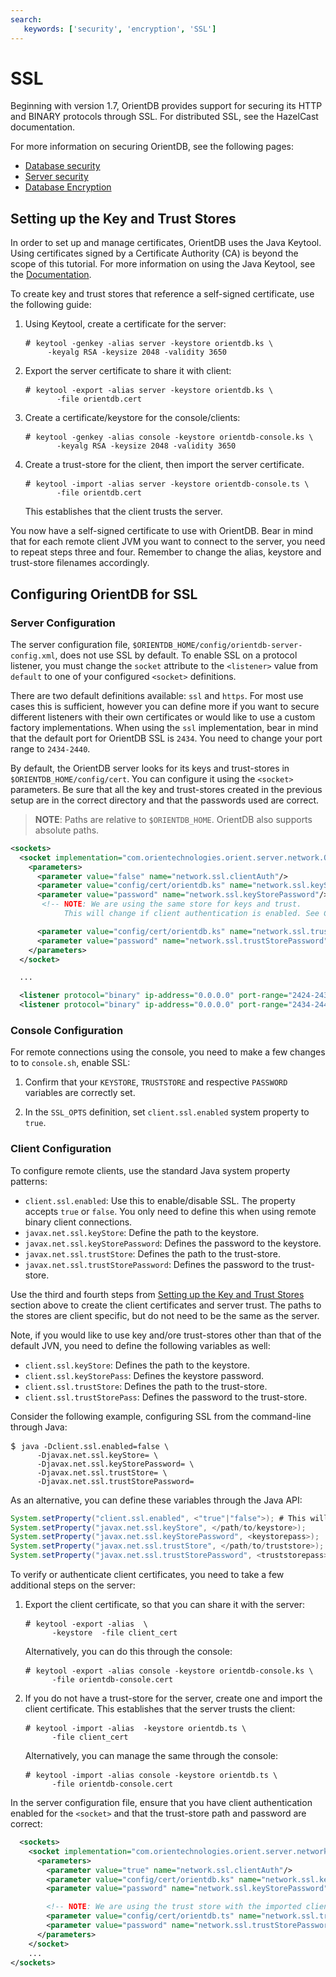 ```yaml
---
search:
   keywords: ['security', 'encryption', 'SSL']
---
```


# SSL

Beginning with version 1.7, OrientDB provides support for securing its HTTP and BINARY protocols through SSL.  For distributed SSL, see the HazelCast documentation.

For more information on securing OrientDB, see the following pages:
- [Database security](../gettingstarted/Database-Security.md)
- [Server security](Server-Security.md)
- [Database Encryption](Database-Encryption.md)


## Setting up the Key and Trust Stores

In order to set up and manage certificates, OrientDB uses the Java Keytool.  Using certificates signed by a Certificate Authority (CA) is beyond the scope of this tutorial.  For more information on using the Java Keytool, see the [Documentation](http://docs.oracle.com/javase/7/docs/technotes/tools/index.html#security).

To create key and trust stores that reference a self-signed certificate, use the following guide:

1. Using Keytool, create a certificate for the server:

   <pre>
   # <code class="lang-sh userinput">keytool -genkey -alias server -keystore orientdb.ks \
        -keyalg RSA -keysize 2048 -validity 3650</code>
   </pre>

1. Export the server certificate to share it with client:

   <pre>
   # <code class="lang-sh userinput">keytool -export -alias server -keystore orientdb.ks \
	      -file orientdb.cert</code>
   </pre>

1. Create a certificate/keystore for the console/clients:

   <pre>
   # <code class="lang-sh userinput">keytool -genkey -alias console -keystore orientdb-console.ks \
	      -keyalg RSA -keysize 2048 -validity 3650</code>
   </pre>

1. Create a trust-store for the client, then import the server certificate.  

   <pre>
   # <code class="lang-sql userinput">keytool -import -alias server -keystore orientdb-console.ts \
	      -file orientdb.cert</code>
   </pre>

   This establishes that the client trusts the server.

You now have a self-signed certificate to use with OrientDB.  Bear in mind that for each remote client JVM you want to connect to the server, you need to repeat steps three and four.  Remember to change the alias, keystore and trust-store filenames accordingly.


## Configuring OrientDB for SSL


### Server Configuration

The server configuration file, `$ORIENTDB_HOME/config/orientdb-server-config.xml`, does not use SSL by default.  To enable SSL on a protocol listener, you must change the `socket` attribute to the `<listener>` value from `default` to one of your configured `<socket>` definitions.

There are two default definitions available: `ssl` and `https`.  For most use cases this is sufficient, however you can define more if you want to secure different listeners with their own certificates or would like to use a custom factory implementations. When using the `ssl` implementation, bear in mind that the default port for OrientDB SSL is `2434`.  You need to change your port range to `2434-2440`.

By default, the OrientDB server looks for its keys and trust-stores in `$ORIENTDB_HOME/config/cert`.  You can configure it using the `<socket>` parameters.  Be sure that all the key and trust-stores created in the previous setup are in the correct directory and that the passwords used are correct.

>**NOTE**: Paths are relative to `$ORIENTDB_HOME`.  OrientDB also supports absolute paths.

```xml
<sockets>
  <socket implementation="com.orientechnologies.orient.server.network.OServerSSLSocketFactory" name="ssl">
    <parameters>
      <parameter value="false" name="network.ssl.clientAuth"/>
      <parameter value="config/cert/orientdb.ks" name="network.ssl.keyStore"/>
      <parameter value="password" name="network.ssl.keyStorePassword"/>
       <!-- NOTE: We are using the same store for keys and trust.
        	This will change if client authentication is enabled. See Configuring Client section -->

      <parameter value="config/cert/orientdb.ks" name="network.ssl.trustStore"/>
      <parameter value="password" name="network.ssl.trustStorePassword"/>
    </parameters>
  </socket>

  ...

  <listener protocol="binary" ip-address="0.0.0.0" port-range="2424-2430" socket="default"/>
  <listener protocol="binary" ip-address="0.0.0.0" port-range="2434-2440" socket="ssl"/>
```

### Console Configuration

For remote connections using the console, you need to make a few changes to to `console.sh`, enable SSL:

1. Confirm that your `KEYSTORE`, `TRUSTSTORE` and respective `PASSWORD` variables are correctly set.

1. In the `SSL_OPTS` definition, set `client.ssl.enabled` system property to `true`.

### Client Configuration

To configure remote clients, use the standard Java system property patterns:

- `client.ssl.enabled`: Use this to enable/disable SSL.  The property accepts `true` or `false`.  You only need to define this when using remote binary client connections.
- `javax.net.ssl.keyStore`: Define the path to the keystore.
- `javax.net.ssl.keyStorePassword`: Defines the password to the keystore.
- `javax.net.ssl.trustStore`: Defines the path to the trust-store.
- `javax.net.ssl.trustStorePassword`: Defines the password to the trust-store.

Use the third and fourth steps from [Setting up the Key and Trust Stores](Using-SSL-with-OrientDB.md#setting-up-the-key-and-trust-stores) section above to create the client certificates and server trust.  The paths to the stores are client specific, but do not need to be the same as the server.

Note, if you would like to use key and/ore trust-stores other than that of the default JVN, you need to define the following variables as well:

- `client.ssl.keyStore`: Defines the path to the keystore.
- `client.ssl.keyStorePass`: Defines the keystore password.
- `client.ssl.trustStore`: Defines the path to the trust-store.
- `client.ssl.trustStorePass`: Defines the password to the trust-store.

Consider the following example, configuring SSL from the command-line through Java:

<pre>
$ <code class="lang-sh userinput">java -Dclient.ssl.enabled=false \
      -Djavax.net.ssl.keyStore=</path/to/keystore> \
      -Djavax.net.ssl.keyStorePassword=<keystorepass> \  
      -Djavax.net.ssl.trustStore=</path/to/truststore> \
      -Djavax.net.ssl.trustStorePassword=<truststorepass></code>
</pre>

As an alternative, you can define these variables through the Java API:


```java
System.setProperty("client.ssl.enabled", <"true"|"false">); # This will only be needed for remote binary clients
System.setProperty("javax.net.ssl.keyStore", </path/to/keystore>);
System.setProperty("javax.net.ssl.keyStorePassword", <keystorepass>);
System.setProperty("javax.net.ssl.trustStore", </path/to/truststore>);
System.setProperty("javax.net.ssl.trustStorePassword", <truststorepass>);
```

To verify or authenticate client certificates, you need to take a few additional steps on the server:

1. Export the client certificate, so that you can share it with the server:

   <pre>
   # <code class="lang-sh userinput">keytool -export -alias <client_alias> \
         -keystore <client.ks> -file client_cert</code>
   </pre>

   Alternatively, you can do this through the console:

   <pre>
   # <code class="lang-sh userinput">keytool -export -alias console -keystore orientdb-console.ks \
         -file orientdb-console.cert</code>
   </pre>

1. If you do not have a trust-store for the server, create one and import the client certificate.  This establishes that the server trusts the client:

   <pre>
   # <code class="lang-sh userinput">keytool -import -alias <client_alias> -keystore orientdb.ts \
         -file client_cert</code>
   </pre>

    Alternatively, you can manage the same through the console:

   <pre>
   # <code class="lang-sh userinput">keytool -import -alias console -keystore orientdb.ts \ 
         -file orientdb-console.cert</code>
   </pre>

In the server configuration file, ensure that you have client authentication enabled for the `<socket>` and that the trust-store path and password are correct:

```xml
  <sockets>
    <socket implementation="com.orientechnologies.orient.server.network.OServerSSLSocketFactory" name="ssl">
      <parameters>
        <parameter value="true" name="network.ssl.clientAuth"/>
        <parameter value="config/cert/orientdb.ks" name="network.ssl.keyStore"/>
        <parameter value="password" name="network.ssl.keyStorePassword"/>

        <!-- NOTE: We are using the trust store with the imported client cert. You can import as many client as you would like -->
        <parameter value="config/cert/orientdb.ts" name="network.ssl.trustStore"/>
        <parameter value="password" name="network.ssl.trustStorePassword"/>
      </parameters>
    </socket>
    ...
</sockets>
```
